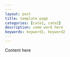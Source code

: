 ```yaml
---
​---
layout: post
title: template page
categories: [cate1, cate2]
description: some word here
keywords: keyword1, keyword2
​---
---
```


Content here
